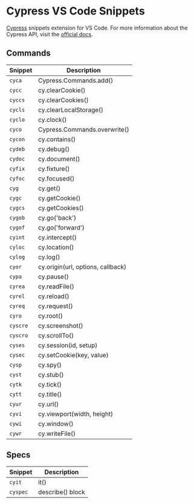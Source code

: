 # Cypress VS Code Snippets

[Cypress](https://cypress.io) snippets extension for VS Code. For more information about the Cypress API, visit the [official docs](on.cypress.io/api).

## Commands

| Snippet  | Description                       |
| -------- | --------------------------------- |
| `cyca`   | Cypress.Commands.add()            |
| `cycc`   | cy.clearCookie()                  |
| `cyccs`  | cy.clearCookies()                 |
| `cycls`  | cy.clearLocalStorage()            |
| `cyclo`  | cy.clock()                        |
| `cyco`   | Cypress.Commands.overwrite()      |
| `cycon`  | cy.contains()                     |
| `cydeb`  | cy.debug()                        |
| `cydoc`  | cy.document()                     |
| `cyfix`  | cy.fixture()                      |
| `cyfoc`  | cy.focused()                      |
| `cyg`    | cy.get()                          |
| `cygc`   | cy.getCookie()                    |
| `cygcs`  | cy.getCookies()                   |
| `cygob`  | cy.go('back')                     |
| `cygof`  | cy.go('forward')                  |
| `cyint`  | cy.intercept()                    |
| `cyloc`  | cy.location()                     |
| `cylog`  | cy.log()                          |
| `cyor`   | cy.origin(url, options, callback) |
| `cypa`   | cy.pause()                        |
| `cyrea`  | cy.readFile()                     |
| `cyrel`  | cy.reload()                       |
| `cyreq`  | cy.request()                      |
| `cyro`   | cy.root()                         |
| `cyscre` | cy.screenshot()                   |
| `cyscro` | cy.scrollTo()                     |
| `cyses`  | cy.session(id, setup)             |
| `cysec`  | cy.setCookie(key, value)          |
| `cysp`   | cy.spy()                          |
| `cyst`   | cy.stub()                         |
| `cytk`   | cy.tick()                         |
| `cytt`   | cy.title()                        |
| `cyur`   | cy.url()                          |
| `cyvi`   | cy.viewport(width, height)        |
| `cywi`   | cy.window()                       |
| `cywr`   | cy.writeFile()                    |

## Specs

| Snippet  | Description      |
| -------- | ---------------- |
| `cyit`   | it()             |
| `cyspec` | describe() block |
